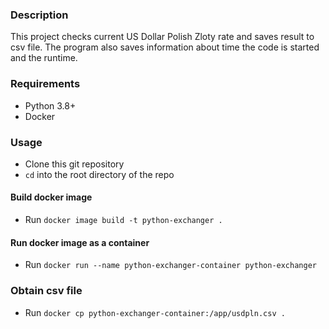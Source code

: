 ### Description
This project checks current US Dollar Polish Zloty rate and saves result to csv file.
The program also saves information about time the code is started and the runtime.

### Requirements
* Python 3.8+
* Docker

### Usage
* Clone this git repository
* `cd` into the root directory of the repo

#### Build docker image
* Run `docker image build -t python-exchanger .`

#### Run docker image as a container
* Run `docker run --name python-exchanger-container python-exchanger`

### Obtain csv file
* Run `docker cp python-exchanger-container:/app/usdpln.csv .`